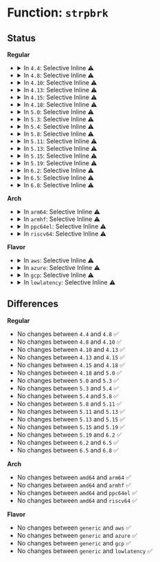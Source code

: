 # Function: <code>strpbrk</code>

## Status
<b>Regular</b>
<ul>
<li>
<details>
<summary>In <code>4.4</code>: Selective Inline ⚠️</summary>

```c
char *strpbrk(const char *cs, const char *ct);
```

**Collision:** Unique Global

**Inline:** Selective

**Transformation:** False

**Instances:**

```
In lib/string.c (ffffffff813f1bc0)
Location: lib/string.c:562
Inline: True
Inline callers:
  - lib/string.c:strsep
Direct callers:
  - kernel/debug/kdb/kdb_main.c:kdbgetaddrarg
  - kernel/trace/trace_uprobe.c:create_trace_uprobe
  - lib/dynamic_debug.c:ddebug_exec_queries
```
**Symbols:**

```
ffffffff813f1bc0-ffffffff813f1c04: strpbrk (STB_GLOBAL)
```
</details>
</li>
<li>
<details>
<summary>In <code>4.8</code>: Selective Inline ⚠️</summary>

```c
char *strpbrk(const char *cs, const char *ct);
```

**Collision:** Unique Global

**Inline:** Selective

**Transformation:** False

**Instances:**

```
In lib/string.c (ffffffff814385bc)
Location: lib/string.c:562
Inline: True
Inline callers:
  - lib/string.c:strsep
Direct callers:
  - kernel/debug/kdb/kdb_main.c:kdbgetaddrarg
  - kernel/trace/trace_uprobe.c:create_trace_uprobe
  - lib/dynamic_debug.c:ddebug_exec_queries
```
**Symbols:**

```
ffffffff81438560-ffffffff814385a4: strpbrk (STB_GLOBAL)
```
</details>
</li>
<li>
<details>
<summary>In <code>4.10</code>: Selective Inline ⚠️</summary>

```c
char *strpbrk(const char *cs, const char *ct);
```

**Collision:** Unique Global

**Inline:** Selective

**Transformation:** False

**Instances:**

```
In lib/string.c (ffffffff814555ac)
Location: lib/string.c:562
Inline: True
Inline callers:
  - lib/string.c:strsep
Direct callers:
  - kernel/debug/kdb/kdb_main.c:kdbgetaddrarg
  - kernel/trace/trace_uprobe.c:create_trace_uprobe
  - lib/dynamic_debug.c:ddebug_exec_queries
```
**Symbols:**

```
ffffffff81455550-ffffffff81455594: strpbrk (STB_GLOBAL)
```
</details>
</li>
<li>
<details>
<summary>In <code>4.13</code>: Selective Inline ⚠️</summary>

```c
char *strpbrk(const char *cs, const char *ct);
```

**Collision:** Unique Global

**Inline:** Selective

**Transformation:** False

**Instances:**

```
In lib/string.c (ffffffff818f701c)
Location: lib/string.c:562
Inline: True
Inline callers:
  - lib/string.c:strsep
Direct callers:
  - kernel/debug/kdb/kdb_main.c:kdbgetaddrarg
  - kernel/trace/trace_uprobe.c:create_trace_uprobe
  - lib/dynamic_debug.c:ddebug_exec_queries
  - drivers/hwmon/hwmon.c:__hwmon_device_register
```
**Symbols:**

```
ffffffff818f6fc0-ffffffff818f7004: strpbrk (STB_GLOBAL)
```
</details>
</li>
<li>
<details>
<summary>In <code>4.15</code>: Selective Inline ⚠️</summary>

```c
char *strpbrk(const char *cs, const char *ct);
```

**Collision:** Unique Global

**Inline:** Selective

**Transformation:** False

**Instances:**

```
In lib/string.c (ffffffff8197da1c)
Location: lib/string.c:563
Inline: True
Inline callers:
  - lib/string.c:strsep
Direct callers:
  - kernel/debug/kdb/kdb_main.c:kdbgetaddrarg
  - kernel/trace/trace_probe.c:traceprobe_split_symbol_offset
  - kernel/trace/trace_uprobe.c:create_trace_uprobe
  - lib/dynamic_debug.c:ddebug_exec_queries
  - drivers/hwmon/hwmon.c:__hwmon_device_register
```
**Symbols:**

```
ffffffff8197d9c0-ffffffff8197da04: strpbrk (STB_GLOBAL)
```
</details>
</li>
<li>
<details>
<summary>In <code>4.18</code>: Selective Inline ⚠️</summary>

```c
char *strpbrk(const char *cs, const char *ct);
```

**Collision:** Unique Global

**Inline:** Selective

**Transformation:** False

**Instances:**

```
In lib/string.c (ffffffff819d9f18)
Location: lib/string.c:563
Inline: True
Inline callers:
  - lib/string.c:strsep
Direct callers:
  - kernel/debug/kdb/kdb_main.c:kdbgetaddrarg
  - kernel/trace/trace_events_hist.c:contains_operator
  - kernel/trace/trace_probe.c:traceprobe_split_symbol_offset
  - kernel/trace/trace_uprobe.c:create_trace_uprobe
  - lib/dynamic_debug.c:ddebug_exec_queries
  - drivers/hwmon/hwmon.c:__hwmon_device_register
```
**Symbols:**

```
ffffffff819d9ec0-ffffffff819d9f01: strpbrk (STB_GLOBAL)
```
</details>
</li>
<li>
<details>
<summary>In <code>5.0</code>: Selective Inline ⚠️</summary>

```c
char *strpbrk(const char *cs, const char *ct);
```

**Collision:** Unique Global

**Inline:** Selective

**Transformation:** False

**Instances:**

```
In lib/string.c (ffffffff81a12138)
Location: lib/string.c:564
Inline: True
Inline callers:
  - lib/string.c:strsep
Direct callers:
  - kernel/debug/kdb/kdb_main.c:kdbgetaddrarg
  - kernel/trace/trace_events_hist.c:contains_operator
  - kernel/trace/trace_probe.c:traceprobe_update_arg
  - kernel/trace/trace_probe.c:traceprobe_split_symbol_offset
  - kernel/trace/trace_uprobe.c:trace_uprobe_create
  - lib/dynamic_debug.c:ddebug_exec_queries
  - drivers/hwmon/hwmon.c:__hwmon_device_register
```
**Symbols:**

```
ffffffff81a120e0-ffffffff81a12121: strpbrk (STB_GLOBAL)
```
</details>
</li>
<li>
<details>
<summary>In <code>5.3</code>: Selective Inline ⚠️</summary>

```c
char *strpbrk(const char *cs, const char *ct);
```

**Collision:** Unique Global

**Inline:** Selective

**Transformation:** False

**Instances:**

```
In lib/string.c (ffffffff81a81570)
Location: lib/string.c:606
Inline: True
Inline callers:
  - lib/string.c:strsep
Direct callers:
  - kernel/debug/kdb/kdb_main.c:kdbgetaddrarg
  - kernel/trace/trace_events_hist.c:contains_operator
  - kernel/trace/trace_probe.c:traceprobe_update_arg
  - kernel/trace/trace_probe.c:traceprobe_split_symbol_offset
  - kernel/trace/trace_uprobe.c:trace_uprobe_create
  - lib/dynamic_debug.c:ddebug_exec_queries
  - drivers/hwmon/hwmon.c:__hwmon_device_register
```
**Symbols:**

```
ffffffff81a81570-ffffffff81a815b1: strpbrk (STB_GLOBAL)
```
</details>
</li>
<li>
<details>
<summary>In <code>5.4</code>: Selective Inline ⚠️</summary>

```c
char *strpbrk(const char *cs, const char *ct);
```

**Collision:** Unique Global

**Inline:** Selective

**Transformation:** False

**Instances:**

```
In lib/string.c (ffffffff81ab8640)
Location: lib/string.c:608
Inline: True
Inline callers:
  - lib/string.c:strsep
Direct callers:
  - kernel/debug/kdb/kdb_main.c:kdbgetaddrarg
  - kernel/trace/trace_events_hist.c:contains_operator
  - kernel/trace/trace_probe.c:traceprobe_update_arg
  - kernel/trace/trace_probe.c:traceprobe_split_symbol_offset
  - kernel/trace/trace_uprobe.c:trace_uprobe_create
  - lib/dynamic_debug.c:ddebug_exec_queries
  - drivers/hwmon/hwmon.c:__hwmon_device_register
```
**Symbols:**

```
ffffffff81ab8640-ffffffff81ab8681: strpbrk (STB_GLOBAL)
```
</details>
</li>
<li>
<details>
<summary>In <code>5.8</code>: Selective Inline ⚠️</summary>

```c
char *strpbrk(const char *cs, const char *ct);
```

**Collision:** Unique Global

**Inline:** Selective

**Transformation:** False

**Instances:**

```
In lib/string.c (ffffffff815f3280)
Location: lib/string.c:649
Inline: True
Inline callers:
  - lib/string.c:strsep
Direct callers:
  - kernel/debug/kdb/kdb_main.c:kdbgetaddrarg
  - kernel/trace/trace_events_hist.c:parse_expr
  - kernel/trace/trace_events_hist.c:local_field_var_ref
  - kernel/trace/trace_probe.c:traceprobe_update_arg
  - kernel/trace/trace_uprobe.c:trace_uprobe_create
  - lib/dynamic_debug.c:ddebug_exec_queries
  - lib/bootconfig.c:xbc_init
  - drivers/hwmon/hwmon.c:__hwmon_device_register
```
**Symbols:**

```
ffffffff815f3280-ffffffff815f32c1: strpbrk (STB_GLOBAL)
```
</details>
</li>
<li>
<details>
<summary>In <code>5.11</code>: Selective Inline ⚠️</summary>

```c
char *strpbrk(const char *cs, const char *ct);
```

**Collision:** Unique Global

**Inline:** Selective

**Transformation:** False

**Instances:**

```
In lib/string.c (ffffffff81617930)
Location: lib/string.c:646
Inline: True
Inline callers:
  - lib/string.c:strsep
Direct callers:
  - kernel/debug/kdb/kdb_main.c:kdbgetaddrarg
  - kernel/trace/trace_events_hist.c:parse_expr
  - kernel/trace/trace_events_hist.c:local_field_var_ref
  - kernel/trace/trace_probe.c:traceprobe_update_arg
  - kernel/trace/trace_uprobe.c:trace_uprobe_create
  - lib/dynamic_debug.c:ddebug_exec_queries
  - lib/bootconfig.c:xbc_init
  - drivers/hwmon/hwmon.c:__hwmon_device_register
```
**Symbols:**

```
ffffffff81617930-ffffffff81617971: strpbrk (STB_GLOBAL)
```
</details>
</li>
<li>
<details>
<summary>In <code>5.13</code>: Selective Inline ⚠️</summary>

```c
char *strpbrk(const char *cs, const char *ct);
```

**Collision:** Unique Global

**Inline:** Selective

**Transformation:** False

**Instances:**

```
In lib/string.c (ffffffff815fafb0)
Location: lib/string.c:646
Inline: True
Inline callers:
  - lib/string.c:strsep
Direct callers:
  - kernel/debug/kdb/kdb_main.c:kdbgetaddrarg
  - kernel/trace/trace_events_synth.c:create_synth_event
  - kernel/trace/trace_events_synth.c:create_or_delete_synth_event
  - kernel/trace/trace_events_hist.c:contains_operator
  - kernel/trace/trace_probe.c:traceprobe_update_arg
  - kernel/trace/trace_uprobe.c:__trace_uprobe_create
  - lib/dynamic_debug.c:ddebug_exec_queries
  - lib/bootconfig.c:xbc_init
  - drivers/hwmon/hwmon.c:__hwmon_device_register
```
**Symbols:**

```
ffffffff815fafb0-ffffffff815fafee: strpbrk (STB_GLOBAL)
```
</details>
</li>
<li>
<details>
<summary>In <code>5.15</code>: Selective Inline ⚠️</summary>

```c
char *strpbrk(const char *cs, const char *ct);
```

**Collision:** Unique Global

**Inline:** Selective

**Transformation:** False

**Instances:**

```
In lib/string.c (ffffffff81668860)
Location: lib/string.c:647
Inline: True
Inline callers:
  - lib/string.c:strsep
Direct callers:
  - kernel/debug/kdb/kdb_main.c:kdbgetaddrarg
  - kernel/trace/trace_events_synth.c:create_synth_event
  - kernel/trace/trace_events_synth.c:create_or_delete_synth_event
  - kernel/trace/trace_events_hist.c:contains_operator
  - kernel/trace/trace_probe.c:traceprobe_update_arg
  - kernel/trace/trace_uprobe.c:__trace_uprobe_create
  - lib/dynamic_debug.c:ddebug_exec_queries
  - lib/bootconfig.c:xbc_init
  - drivers/hwmon/hwmon.c:__hwmon_device_register
```
**Symbols:**

```
ffffffff81668860-ffffffff8166889e: strpbrk (STB_GLOBAL)
```
</details>
</li>
<li>
<details>
<summary>In <code>5.19</code>: Selective Inline ⚠️</summary>

```c
char *strpbrk(const char *cs, const char *ct);
```

**Collision:** Unique Global

**Inline:** Selective

**Transformation:** False

**Instances:**

```
In lib/string.c (ffffffff81781fc0)
Location: lib/string.c:555
Inline: True
Inline callers:
  - lib/string.c:strsep
Direct callers:
  - kernel/debug/kdb/kdb_main.c:kdbgetaddrarg
  - kernel/trace/trace_events_synth.c:create_synth_event
  - kernel/trace/trace_events_synth.c:create_or_delete_synth_event
  - kernel/trace/trace_probe.c:traceprobe_update_arg
  - kernel/trace/trace_uprobe.c:__trace_uprobe_create
  - lib/dynamic_debug.c:ddebug_exec_queries
  - lib/bootconfig.c:xbc_parse_tree
  - drivers/hwmon/hwmon.c:__hwmon_device_register
```
**Symbols:**

```
ffffffff81781fc0-ffffffff81782027: strpbrk (STB_GLOBAL)
```
</details>
</li>
<li>
<details>
<summary>In <code>6.2</code>: Selective Inline ⚠️</summary>

```c
char *strpbrk(const char *cs, const char *ct);
```

**Collision:** Unique Global

**Inline:** Selective

**Transformation:** False

**Instances:**

```
In lib/string.c (ffffffff8203edd0)
Location: lib/string.c:481
Inline: True
Inline callers:
  - lib/string.c:strsep
Direct callers:
  - kernel/debug/kdb/kdb_main.c:kdbgetaddrarg
  - kernel/trace/trace_events_synth.c:create_synth_event
  - kernel/trace/trace_events_synth.c:create_or_delete_synth_event
  - kernel/trace/trace_probe.c:traceprobe_update_arg
  - kernel/trace/trace_uprobe.c:__trace_uprobe_create
  - lib/dynamic_debug.c:ddebug_exec_queries
  - lib/bootconfig.c:xbc_parse_tree
  - drivers/hwmon/hwmon.c:__hwmon_device_register
```
**Symbols:**

```
ffffffff8203edd0-ffffffff8203ee37: strpbrk (STB_GLOBAL)
```
</details>
</li>
<li>
<details>
<summary>In <code>6.5</code>: Selective Inline ⚠️</summary>

```c
char *strpbrk(const char *cs, const char *ct);
```

**Collision:** Unique Global

**Inline:** Selective

**Transformation:** False

**Instances:**

```
In lib/string.c (ffffffff820bd2e0)
Location: lib/string.c:481
Inline: True
Inline callers:
  - lib/string.c:strsep
Direct callers:
  - kernel/debug/kdb/kdb_main.c:kdbgetaddrarg
  - kernel/trace/trace_events_synth.c:create_synth_event
  - kernel/trace/trace_events_synth.c:create_or_delete_synth_event
  - kernel/trace/trace_probe.c:traceprobe_update_arg
  - kernel/trace/trace_uprobe.c:__trace_uprobe_create
  - lib/dynamic_debug.c:ddebug_exec_queries
  - lib/bootconfig.c:xbc_parse_tree
  - drivers/hwmon/hwmon.c:__hwmon_device_register
```
**Symbols:**

```
ffffffff820bd2e0-ffffffff820bd33c: strpbrk (STB_GLOBAL)
```
</details>
</li>
<li>
<details>
<summary>In <code>6.8</code>: Selective Inline ⚠️</summary>

```c
char *strpbrk(const char *cs, const char *ct);
```

**Collision:** Unique Global

**Inline:** Selective

**Transformation:** False

**Instances:**

```
In lib/string.c (ffffffff82197be0)
Location: lib/string.c:466
Inline: True
Inline callers:
  - lib/string.c:strsep
Direct callers:
  - kernel/debug/kdb/kdb_main.c:kdbgetaddrarg
  - kernel/trace/trace_events_synth.c:create_synth_event
  - kernel/trace/trace_events_synth.c:create_or_delete_synth_event
  - kernel/trace/trace_probe.c:traceprobe_update_arg
  - kernel/trace/trace_uprobe.c:__trace_uprobe_create
  - lib/dynamic_debug.c:ddebug_exec_queries
  - lib/bootconfig.c:xbc_parse_tree
  - drivers/hwmon/hwmon.c:__hwmon_device_register
```
**Symbols:**

```
ffffffff82197be0-ffffffff82197c3c: strpbrk (STB_GLOBAL)
```
</details>
</li>
</ul>
<b>Arch</b>
<ul>
<li>
<details>
<summary>In <code>arm64</code>: Selective Inline ⚠️</summary>

```c
char *strpbrk(const char *cs, const char *ct);
```

**Collision:** Unique Global

**Inline:** Selective

**Transformation:** False

**Instances:**

```
In lib/string.c (ffff800010d92ac0)
Location: lib/string.c:608
Inline: True
Inline callers:
  - lib/string.c:strsep
Direct callers:
  - kernel/debug/kdb/kdb_main.c:kdbgetaddrarg
  - kernel/trace/trace_events_hist.c:contains_operator
  - kernel/trace/trace_probe.c:traceprobe_update_arg
  - kernel/trace/trace_probe.c:traceprobe_split_symbol_offset
  - kernel/trace/trace_uprobe.c:trace_uprobe_create
  - lib/dynamic_debug.c:ddebug_exec_queries
  - drivers/hwmon/hwmon.c:__hwmon_device_register
```
**Symbols:**

```
ffff800010d92ac0-ffff800010d92b00: strpbrk (STB_GLOBAL)
```
</details>
</li>
<li>
<details>
<summary>In <code>armhf</code>: Selective Inline ⚠️</summary>

```c
char *strpbrk(const char *cs, const char *ct);
```

**Collision:** Unique Global

**Inline:** Selective

**Transformation:** False

**Instances:**

```
In lib/string.c (c0e8f264)
Location: lib/string.c:608
Inline: True
Inline callers:
  - lib/string.c:strsep
Direct callers:
  - kernel/debug/kdb/kdb_main.c:kdbgetaddrarg
  - kernel/trace/trace_probe.c:traceprobe_update_arg
  - kernel/trace/trace_probe.c:traceprobe_split_symbol_offset
  - kernel/trace/trace_uprobe.c:trace_uprobe_create
  - lib/dynamic_debug.c:ddebug_exec_queries
  - drivers/hwmon/hwmon.c:__hwmon_device_register
```
**Symbols:**

```
c0e8f264-c0e8f2b8: strpbrk (STB_GLOBAL)
```
</details>
</li>
<li>
<details>
<summary>In <code>ppc64el</code>: Selective Inline ⚠️</summary>

```c
char *strpbrk(const char *cs, const char *ct);
```

**Collision:** Unique Global

**Inline:** Selective

**Transformation:** False

**Instances:**

```
In lib/string.c (c000000000ed6a60)
Location: lib/string.c:608
Inline: True
Inline callers:
  - lib/string.c:strsep
Direct callers:
  - kernel/debug/kdb/kdb_main.c:kdbgetaddrarg
  - kernel/trace/trace_events_hist.c:contains_operator
  - kernel/trace/trace_probe.c:traceprobe_update_arg
  - kernel/trace/trace_probe.c:traceprobe_split_symbol_offset
  - kernel/trace/trace_uprobe.c:trace_uprobe_create
  - lib/dynamic_debug.c:ddebug_exec_queries
  - drivers/hwmon/hwmon.c:__hwmon_device_register
```
**Symbols:**

```
c000000000ed6a60-c000000000ed6aa8: strpbrk (STB_GLOBAL)
```
</details>
</li>
<li>
<details>
<summary>In <code>riscv64</code>: Selective Inline ⚠️</summary>

```c
char *strpbrk(const char *cs, const char *ct);
```

**Collision:** Unique Global

**Inline:** Selective

**Transformation:** False

**Instances:**

```
In lib/string.c (ffffffe0008bcc24)
Location: lib/string.c:608
Inline: True
Inline callers:
  - lib/string.c:strsep
Direct callers:
  - lib/dynamic_debug.c:ddebug_exec_queries
  - drivers/hwmon/hwmon.c:__hwmon_device_register
```
**Symbols:**

```
ffffffe0008bcbde-ffffffe0008bcc18: strpbrk (STB_GLOBAL)
```
</details>
</li>
</ul>
<b>Flavor</b>
<ul>
<li>
<details>
<summary>In <code>aws</code>: Selective Inline ⚠️</summary>

```c
char *strpbrk(const char *cs, const char *ct);
```

**Collision:** Unique Global

**Inline:** Selective

**Transformation:** False

**Instances:**

```
In lib/string.c (ffffffff81a57490)
Location: lib/string.c:608
Inline: True
Inline callers:
  - lib/string.c:strsep
Direct callers:
  - kernel/debug/kdb/kdb_main.c:kdbgetaddrarg
  - kernel/trace/trace_events_hist.c:contains_operator
  - kernel/trace/trace_probe.c:traceprobe_update_arg
  - kernel/trace/trace_probe.c:traceprobe_split_symbol_offset
  - kernel/trace/trace_uprobe.c:trace_uprobe_create
  - lib/dynamic_debug.c:ddebug_exec_queries
  - drivers/hwmon/hwmon.c:__hwmon_device_register
```
**Symbols:**

```
ffffffff81a57490-ffffffff81a574d1: strpbrk (STB_GLOBAL)
```
</details>
</li>
<li>
<details>
<summary>In <code>azure</code>: Selective Inline ⚠️</summary>

```c
char *strpbrk(const char *cs, const char *ct);
```

**Collision:** Unique Global

**Inline:** Selective

**Transformation:** False

**Instances:**

```
In lib/string.c (ffffffff81a14570)
Location: lib/string.c:608
Inline: True
Inline callers:
  - lib/string.c:strsep
Direct callers:
  - kernel/debug/kdb/kdb_main.c:kdbgetaddrarg
  - kernel/trace/trace_events_hist.c:contains_operator
  - kernel/trace/trace_probe.c:traceprobe_update_arg
  - kernel/trace/trace_probe.c:traceprobe_split_symbol_offset
  - kernel/trace/trace_uprobe.c:trace_uprobe_create
  - lib/dynamic_debug.c:ddebug_exec_queries
  - drivers/hwmon/hwmon.c:__hwmon_device_register
```
**Symbols:**

```
ffffffff81a14570-ffffffff81a145b1: strpbrk (STB_GLOBAL)
```
</details>
</li>
<li>
<details>
<summary>In <code>gcp</code>: Selective Inline ⚠️</summary>

```c
char *strpbrk(const char *cs, const char *ct);
```

**Collision:** Unique Global

**Inline:** Selective

**Transformation:** False

**Instances:**

```
In lib/string.c (ffffffff81ac3880)
Location: lib/string.c:608
Inline: True
Inline callers:
  - lib/string.c:strsep
Direct callers:
  - kernel/debug/kdb/kdb_main.c:kdbgetaddrarg
  - kernel/trace/trace_events_hist.c:contains_operator
  - kernel/trace/trace_probe.c:traceprobe_update_arg
  - kernel/trace/trace_probe.c:traceprobe_split_symbol_offset
  - kernel/trace/trace_uprobe.c:trace_uprobe_create
  - lib/dynamic_debug.c:ddebug_exec_queries
  - drivers/hwmon/hwmon.c:__hwmon_device_register
```
**Symbols:**

```
ffffffff81ac3880-ffffffff81ac38c1: strpbrk (STB_GLOBAL)
```
</details>
</li>
<li>
<details>
<summary>In <code>lowlatency</code>: Selective Inline ⚠️</summary>

```c
char *strpbrk(const char *cs, const char *ct);
```

**Collision:** Unique Global

**Inline:** Selective

**Transformation:** False

**Instances:**

```
In lib/string.c (ffffffff81acfd50)
Location: lib/string.c:608
Inline: True
Inline callers:
  - lib/string.c:strsep
Direct callers:
  - kernel/debug/kdb/kdb_main.c:kdbgetaddrarg
  - kernel/trace/trace_events_hist.c:contains_operator
  - kernel/trace/trace_probe.c:traceprobe_update_arg
  - kernel/trace/trace_probe.c:traceprobe_split_symbol_offset
  - kernel/trace/trace_uprobe.c:trace_uprobe_create
  - lib/dynamic_debug.c:ddebug_exec_queries
  - drivers/hwmon/hwmon.c:__hwmon_device_register
```
**Symbols:**

```
ffffffff81acfd50-ffffffff81acfd91: strpbrk (STB_GLOBAL)
```
</details>
</li>
</ul>

## Differences
<b>Regular</b>
<ul>
<li>
No changes between <code>4.4</code> and <code>4.8</code> ✅
</li>
<li>
No changes between <code>4.8</code> and <code>4.10</code> ✅
</li>
<li>
No changes between <code>4.10</code> and <code>4.13</code> ✅
</li>
<li>
No changes between <code>4.13</code> and <code>4.15</code> ✅
</li>
<li>
No changes between <code>4.15</code> and <code>4.18</code> ✅
</li>
<li>
No changes between <code>4.18</code> and <code>5.0</code> ✅
</li>
<li>
No changes between <code>5.0</code> and <code>5.3</code> ✅
</li>
<li>
No changes between <code>5.3</code> and <code>5.4</code> ✅
</li>
<li>
No changes between <code>5.4</code> and <code>5.8</code> ✅
</li>
<li>
No changes between <code>5.8</code> and <code>5.11</code> ✅
</li>
<li>
No changes between <code>5.11</code> and <code>5.13</code> ✅
</li>
<li>
No changes between <code>5.13</code> and <code>5.15</code> ✅
</li>
<li>
No changes between <code>5.15</code> and <code>5.19</code> ✅
</li>
<li>
No changes between <code>5.19</code> and <code>6.2</code> ✅
</li>
<li>
No changes between <code>6.2</code> and <code>6.5</code> ✅
</li>
<li>
No changes between <code>6.5</code> and <code>6.8</code> ✅
</li>
</ul>
<b>Arch</b>
<ul>
<li>
No changes between <code>amd64</code> and <code>arm64</code> ✅
</li>
<li>
No changes between <code>amd64</code> and <code>armhf</code> ✅
</li>
<li>
No changes between <code>amd64</code> and <code>ppc64el</code> ✅
</li>
<li>
No changes between <code>amd64</code> and <code>riscv64</code> ✅
</li>
</ul>
<b>Flavor</b>
<ul>
<li>
No changes between <code>generic</code> and <code>aws</code> ✅
</li>
<li>
No changes between <code>generic</code> and <code>azure</code> ✅
</li>
<li>
No changes between <code>generic</code> and <code>gcp</code> ✅
</li>
<li>
No changes between <code>generic</code> and <code>lowlatency</code> ✅
</li>
</ul>
